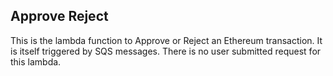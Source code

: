 ## Approve Reject 

This is the lambda function to Approve or Reject an Ethereum transaction. It is itself triggered by SQS messages.
There is no user submitted request for this lambda.
